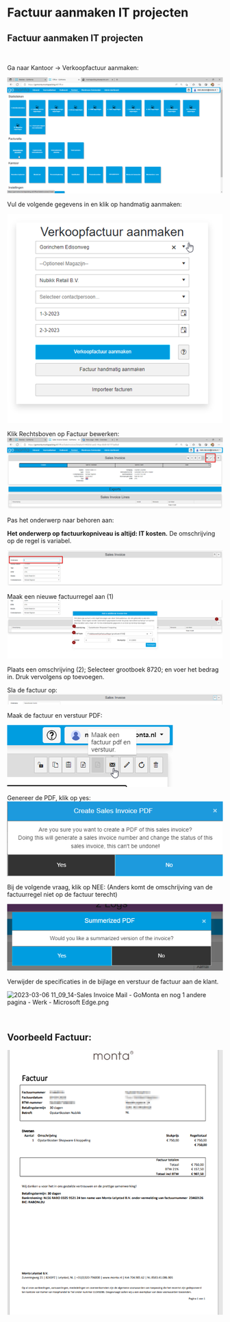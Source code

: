# Factuur aanmaken IT projecten

## Factuur aanmaken IT projecten

<br>

Ga naar Kantoor -> Verkoopfactuur aanmaken:



![image.png](../../../Attachments/image-f17d4885-30aa-4003-a03e-89e61fe7b2d9.png)

Vul de volgende gegevens in en klik op handmatig aanmaken:

![image.png](../../../Attachments/image-58809700-1742-4ff7-83e7-ff96a55738b9.png)

Klik Rechtsboven op Factuur bewerken:
![image.png](../../../Attachments/image-f1f45579-ebb7-4938-86d3-44954d76a2ba.png)

Pas het onderwerp naar behoren aan:

**Het onderwerp op factuurkopniveau is altijd: IT kosten.**
De omschrijving op de regel is variabel.


![image.png](../../../Attachments/image-8e67d5da-7668-4a0d-8efc-1506facd527d.png)


Maak een nieuwe factuurregel aan (1)
![image.png](../../../Attachments/image-89bb42b8-dfd7-4c63-b0fe-2b41a802e194.png)

Plaats een omschrijving (2); Selecteer grootboek 8720; en voer het bedrag in.
Druk vervolgens op toevoegen.

Sla de factuur op:
![image.png](../../../Attachments/image-727e286b-e494-40c2-a5a1-ef97d838b8f3.png)

Maak de factuur en verstuur PDF:

![image.png](../../../Attachments/image-76977fac-a05f-4735-ad19-7c6fed5a1c1c.png)

Genereer de PDF, klik op yes:
![image.png](../../../Attachments/image-61f21c5a-05f3-4909-898e-d8da886102ce.png)

Bij de volgende vraag, klik op NEE: (Anders komt de omschrijving van de factuurregel niet op de factuur terecht)

![image.png](../../../Attachments/image-5f09f3c9-df74-478c-9970-bfdb9eb7a3f6.png)

Verwijder de specificaties in de bijlage en verstuur de factuur aan de klant.

![2023-03-06 11_09_14-Sales Invoice Mail - GoMonta en nog 1 andere pagina - Werk - Microsoft​ Edge.png](../../../Attachments/2023-03-06%2011_09_14-Sales%20Invoice%20Mail%20-%20GoMonta%20en%20nog%201%20andere%20pagina%20-%20Werk%20-%20Microsoft​%20Edge-94112443-d08f-4b7c-a6e2-33dbb7267d3b.png)

<br>

## Voorbeeld Factuur:

![image.png](../../../Attachments/image-3cb75e81-3f05-4b41-8025-ebab9fd1db81.png)
